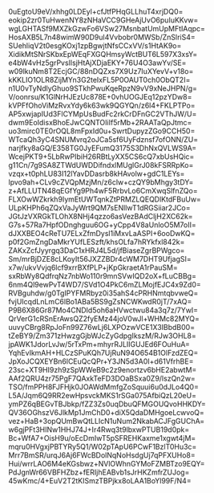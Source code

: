 0uEgtoU9eV/xhhg0LDEyl+cfJtfPHqGLLhuT4xrjDQ0=
eokip2zr0TuHwenNY8zNHaVCC9GHeAjUvO6puIuKKvw=
wgLGHTASf9MXZkGzwFo6VSw27MsnbatUmUpMFtIAqpc=
HosAXB5L7n48wimW90D9ul4Vvbobr0MWSb/ZnSlriS4=
SUehliqV2t0esgKOxj1zpBgwjtNfsCCxVV/s1HtAK9o=
XidikMtSNrSKbxEpWEqFXGQHmsyWctBUT6L597X3xsY=
e4bW4vHz5grPvslIsjHtAjXDjaEKY+76U4O3awYv/SE=
w09lkuNm8T2EcjGC/88nDQZxs7X9Uz7IuXYevV+v18o=
kKKLIO1OLR8ZijMYn3G2teIxFL5P0OAUT0ch0ObQT2I=
n1U0vTyNdlyGhuo9STkhPwuKqeRpzN9vV9xNeJHPN/g=
V/oonrsu/K1GlNrHJEzUc878E+0vhUOGJEq12pzYDw8=
kVPFfOhoViMzRvxYdy6k63wk9QGYQn/z6l4+FKLPTPo=
AP5xwjapIUd3FlCYMpUsBudFc2rkCrDFnGC2VThJW/U=
dwm9EoIdisxBhoEJwCQNTOIiIf5rMb+2RAATaQpJtmc=
uo3mirc0TE0rOQL8mFpxId0u+SwrtDupyzZGo9CCH50=
WTcaQh3yC4SNUMvrq2oJCa5sf6UyFdznsf7ofONN/ZU=
narjfky8aGQ/E358TG0JyEFumQ3175S3DhNxQVLWS9A=
WcejPKT9+5LbRwPIbiH26RBtLyXX5CS6cQ7xbUsHQic=
g11Cn/7g9SA8ZTWdUWDDifndxlMUglGrJ08kFSRRpKo=
vzqx+t0phLU83I12lYavDDasrb8kHAvolw+gdC1LEYs=
lpvo9ah+CLv9cZVQpMzjMn/z6clw+czQY9bMhgy3tDY=
z+AfLLUTN48qEGfYg9Ph4wF5RrbvLo6CmXwqSlfnZQo=
FLXOwWZkrkh9IymEtUWTqnkZtPRMZLQEQDlKtdFBuUw=
ULpKHPh6qZQxVaJyWrt9QM7sENllwT1dRGSiiar2JCo=
JGtJzVXRGkTLOhX8NHj4qzzo6asVezBAdCljH2XC62k=
G7s+57Ra7HpfODnghguu6OG+yCpp4V8aUnloO5M7oII=
dJXXBEO4cReTU7ELxZfmDysl1iMxvLaASPI+6ooDwKQ=
p0f2GmZngDaMkrYUfLESzft/khsOLfa7hRYkfxl842k=
ZAKxZcfJyyrgq3DaC1xHRJ4L5d/jfBiaseZgrBPWgco=
Sm/mrBjDZE8cLKoyIt56JXZZBDr4cWM7DHT9UfjagSI=
x7w/ukvVvjq6lcf9xrrBXfPLP+jKpGkraetA1rPauSM=
sxRbWy8QdfrqNz7nbWo110r9mnSVwIQD2oX+fLuCBBg=
6nm4Ql9ewPvT4WD7/SVd1O4PkC6mZLMojfEJC4x9Zd0=
RVBguhdw/g0TgIPYFMRbyz0i35ahS4cPRHNmtqbvweQ=
fvjUIcqdLnLmC6lBo1ABa5BS9gZsNCWKwdR0jT/7xAQ=
P9B6X86Gr87Mo4CNDId5oh6aHVwctwu84a3q7z/7YwI=
QrVerG1cRSnErAwsQZ2fyEMz44joV0wJl+WHMc82MYQ=
uuvyCBrg8RpJoFn99Z76wLj6LXPOzwVCE1X3IBbdB00=
tZeBY9/Zm371zHwzgGjbWJcZyGdpgIkszM/RJw3OHL8=
jpAWK1JdorLvJw/5rTxPm+mhyrRJLIIGUJEd6FOuHuA=
YqhEvIkmAH+HLCzSPuKQh7UjRuN94O654B1OlFzdZEQ=
JpXoJCQXEYBn6lCEuQcQPr+Y3JN5d3A0I+d61VfrhBE=
23sc+XT9HI9zh9zSpWWeB9c2z9enortzv6bHE2abwtM=
AAf2QRU4zr75PgF7QAxkTeFD3DOaBSxa0Z9/lszQn2w=
TSO/fmPPH8FJFHjk0JOAWdMmfgZoSquui6u0dJLo4Q0=
L5A/Jqm6Q9RR2ewHpsvckMKS1rSGa075AfbiQzL20eU=
ymPZ6qBEGvTBJbkp/fZZ3Zs0uqDbuQFMGOUQvoHHKDY=
QV36OGhszV6JlkMp1JmChD0+diX5QdaDMHgoeLcwvoQ=
vez+HaB+3opQUmBwQtLLIcN1uNum2NkabACJFgGUChA=
w6gjPFt3HINw1HHJ74J+Ir4Rwq3t9lbxwPTUB19d0pk=
Bc+WfA7+OisH9u/oEcDmIwT5pSFREHKaxme1xgwt4jM=
mqru0HVgxjPBTYRy5Q1/W02pTApU6PCwF1BzlT0Hu3c=
Mrr7BmSR/urqJ6Aj6FWcBDolNqNoHsdgUj7qPFXUHo8=
Hui/wrrLAO6M4eKGsbwz+NVlOWhnGYMoFZMBTzo9EQY=
PdJgnWr66VBFHZbz+fERIjhEABvb1sJrHKZmfrZUJog=
45wKmc/4+EuV2T2tKISmzTBPjkx8oLAA1BoYl99F/N4=
